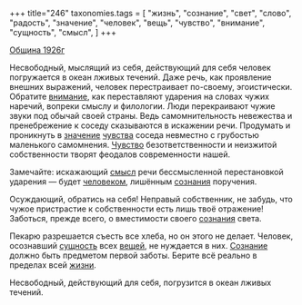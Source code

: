+++
title="246"
taxonomies.tags = [
 "жизнь",
 "сознание",
 "свет",
 "слово",
 "радость",
 "значение",
 "человек",
 "вещь",
 "чувство",
 "внимание",
 "сущность",
 "смысл",
]
+++

[Община 1926г](/agni/1926)

Несвободный, мыслящий из себя, действующий для себя человек погружается в океан лживых течений. Даже речь, как проявление внешних выражений, человек перестраивает по-своему, эгоистически. Обратите [внимание](/tags/внимание), как переставляют ударения на словах чужих наречий, вопреки смыслу и филологии. Люди перекраивают чужие звуки под обычай своей страны. Ведь самомнительность невежества и пренебрежение к соседу сказываются в искажении речи. Продумать и проникнуть в [значение](/tags/значение) [чувства](/tags/чувство) соседа невместно с грубостью маленького самомнения. [Чувство](/tags/чувство) безответственности и неизжитой собственности творят феодалов современности нашей.   

Замечайте: искажающий [смысл](/tags/смысл) речи бессмысленной перестановкой ударения — будет [человеком](/tags/человек), лишённым [сознания](/tags/смысл) поручения.   

Осуждающий, обратись на себя! Неправый собственник, не забудь, что чужое пристрастие к собственности есть лишь твоё отражение! Заботься, прежде всего, о вместимости своего [сознания](/tags/радость) света.   

Пекарю разрешается съесть все хлеба, но он этого не делает. Человек, осознавший [сущность](/tags/сущность) всех [вещей](/tags/вещь), не нуждается в них. [Сознание](/tags/сознание) должно быть предметом первой заботы. Берите всё реально в пределах всей [жизни](/tags/жизнь).   

Несвободный, действующий для себя, погрузится в океан лживых течений.   

